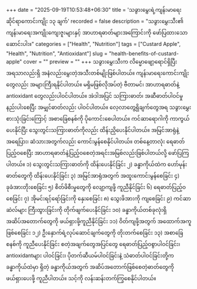 +++
date = "2025-09-19T10:53:48+06:30"
title = 'သခွားမွှေးရဲ့ကျန်းမာရေးဆိုင်ရာကောင်းကျိုး ၁၃ ချက်'
recorded = false
description = "သခွားမွှေးသီး၏ ကျန်းမာရေးအကျိုးကျေးဇူးများနှင့် အာဟာရဓာတ်များအကြောင်းကို ဖော်ပြထားသော ဆောင်းပါး။"
categories = ["Health", "Nutrition"]
tags = ["Custard Apple", "Health", "Nutrition", "Antioxidant"]
slug = "health-benefits-of-custard-apple"
cover = ""
preview = ""
+++
သခွားမွှေးသီးက လိမ္မောဖျော့ရောင်ရှိပြီး အရသာလည်းရှိ အနံလည်းမွှေးတဲ့အသီးတစ်မျိုးဖြစ်ပါတယ်။ ကျန်းမာရေးကောင်းကျိုးတွေလည်း အများကြီးရနိုင်ပါတယ်။ မရှိမဖြစ်လိုအပ်တဲ့ ဗီတာမင်၊ အာဟာရဓာတ်နဲ့ antioxidant တွေလည်းပါဝင်ပါတယ်။ အဲဒါအပြင် သကြားဓာတ်၊ အဆီဓာတ်ပါဝင်မှုနည်းပါးစေပြီး အမျှင်ဓာတ်လည်း ပါဝင်ပါတယ်။ လေ့လာတွေ့ရှိချက်တွေအရ သခွားမွှေးစားသုံးခြင်းကြောင့် အစာခြေစနစ်ကို ပိုကောင်းစေပါတယ်။ ကင်ဆာရောဂါကို ကာကွယ်ပေးနိုင်ပြီး သွေးတွင်းသကြားဓာတ်ကိုလည်း ထိန်းညှိပေးနိုင်ပါတယ်။ အမြင်အာရုံနဲ့ အရေပြား၊ ဆံသားအတွက်လည်း ကောင်းမွန်စေနိုင်ပါတယ်။ တစ်နေ့တာလုံး ရေဓာတ်ပြည့်ဝစေပြီး အာဟာရဓာတ်နဲ့ပြည့်ဝစေတဲ့အရင်းအမြစ်လည်းဖြစ်ပါတယ်လို့ ဖော်ပြကြပါတယ်။
၁) သွေးတွင်းသကြားဓာတ်ကို ထိန်းပေးနိုင်ခြင်း
၂) ခန္ဓာကိုယ်ထဲက ဟော်မုန်းဓာတ်တွေကို ထိန်းပေးနိုင်ခြင်း
၃) အမြင်အာရုံအတွက် အထူးကောင်းမွန်စေခြင်း
၄) ခုခံအားတိုးစေခြင်း
၅) စိတ်ဖိစီးမှုတွေကို လျော့ကျဖို့ ကူညီနိုင်ခြင်း
၆) ရေဓာတ်ပြည့်ဝစေခြင်း
၇) အိုမင်းရင့်ရော်ခြင်းကို နှေးစေခြင်း
၈) သွေးဖိအားကို ကျစေခြင်း
၉) ကင်ဆာဆဲလ်များ ကြီးထွားခြင်းကို တိုက်ဖျက်ပေးနိုင်ခြင်း
၁၀) ခန္ဓာကိုယ်တစ်ခုလုံးရှိ အဆိပ်အတောက်တွေကို ဖယ်ရှားဖို့ကူညီနိုင်ခြင်း
၁၁) ဝိတ်ကျဖို့အတွက် အထောက်အကူဖြစ်စေခြင်း
၁၂) ဦးနှောက်ရဲ့လုပ်ဆောင်ချက်တွေကို တိုးတက်စေခြင်း
၁၃) အစာခြေစနစ်ကို ကူညီပေးနိုင်ခြင်း စတဲ့အချက်တွေအပြင်တွေ
ရေဓာတ်ပြည့်ဝစွာပါဝင်ခြင်း၊ antioxidantများ ပါဝင်ခြင်း၊ ပိုတက်ဆီယမ်ပါဝင်ခြင်းနဲ့ သံဓာတ်ပါဝင်ခြင်းတို့က ခန္ဓာကိုယ်ထဲမှာ ရှိတဲ့ ခန္ဓာကိုယ်အတွက် အဆိပ်အတောက်ဖြစ်စေတဲ့ဓာတ်တွေကို ဖယ်ရှားပေးဖို့ ကူညီပါတယ်။ သင့်ကို လန်းဆန်းတက်ကြွစေနိုင်ပါတယ်။
